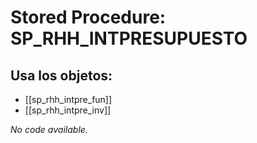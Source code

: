 # Stored Procedure: SP_RHH_INTPRESUPUESTO

## Usa los objetos:
- [[sp_rhh_intpre_fun]]
- [[sp_rhh_intpre_inv]]

*No code available.*
